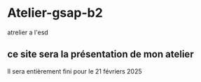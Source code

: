 # Atelier-gsap-b2
atrelier a l'esd
## ce site sera la présentation de mon atelier
Il sera entièrement fini pour le 21 févriers 2025
